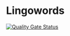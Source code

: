 # Lingowords
[![Quality Gate Status](https://sonarcloud.io/api/project_badges/measure?project=ArmanKol_Lingowords&metric=alert_status)](https://sonarcloud.io/dashboard?id=ArmanKol_Lingowords)
